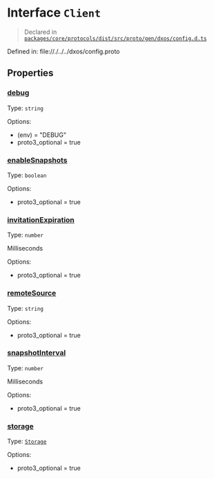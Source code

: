 # Interface `Client`
> Declared in [`packages/core/protocols/dist/src/proto/gen/dxos/config.d.ts`]()

Defined in:
   file://./../../dxos/config.proto
## Properties
### [debug]()
Type: <code>string</code>

Options:
  - (env) = "DEBUG"
  - proto3_optional = true
### [enableSnapshots]()
Type: <code>boolean</code>

Options:
  - proto3_optional = true
### [invitationExpiration]()
Type: <code>number</code>

Milliseconds

Options:
  - proto3_optional = true
### [remoteSource]()
Type: <code>string</code>

Options:
  - proto3_optional = true
### [snapshotInterval]()
Type: <code>number</code>

Milliseconds

Options:
  - proto3_optional = true
### [storage]()
Type: <code>[Storage](/api/@dxos/config/interfaces/Storage)</code>

Options:
  - proto3_optional = true